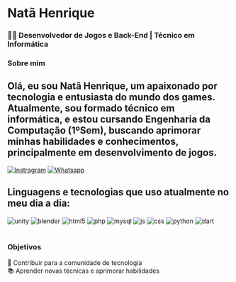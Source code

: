 # Natã Henrique

### 👨‍💻 Desenvolvedor de Jogos e Back-End | Técnico em Informática

### Sobre mim
## Olá, eu sou Natã Henrique, um apaixonado por tecnologia e entusiasta do mundo dos games. Atualmente, sou formado técnico em informática, e estou cursando Engenharia da Computação (1ºSem), buscando aprimorar minhas habilidades e conhecimentos, principalmente em desenvolvimento de jogos. ##

[![Instragram](https://img.shields.io/badge/Instagram-E4405F?style=for-the-badge&logo=instagram&logoColor=white)](https://www.instagram.com/natahenriique/)
[![Whatsapp](https://img.shields.io/badge/WhatsApp-25D366?style=for-the-badge&logo=whatsapp&logoColor=white)](https://api.whatsapp.com/send?phone=19987661624)
<br>
## Linguagens e tecnologias que uso atualmente no meu dia a dia:

<div style="display: inline_block">
  <img align="center" alt="unity" src="https://img.shields.io/badge/Unity-100000?style=for-the-badge&logo=unity&logoColor=white"  />
  <img align="center" alt="blender" src="https://img.shields.io/badge/blender-%23F5792A.svg?style=for-the-badge&logo=blender&logoColor=white"  />
  <img align="center" alt="html5" src="https://img.shields.io/badge/HTML-239120?style=for-the-badge&logo=html5&logoColor=white" />
    <img align="center" alt="php" src="https://img.shields.io/badge/PHP-777BB4?style=for-the-badge&logo=php&logoColor=white" />
    <img align="center" alt="mysql" src="https://img.shields.io/badge/MySQL-00000F?style=for-the-badge&logo=mysql&logoColor=white" />
    <img align="center" alt="js" src="https://img.shields.io/badge/JavaScript-F7DF1E?style=for-the-badge&logo=javascript&logoColor=black" />
    <img align="center" alt="css" src="https://img.shields.io/badge/CSS-239120?&style=for-the-badge&logo=css3&logoColor=white" />
  <img align="center" alt="python" src="https://img.shields.io/badge/Python-3776AB?style=for-the-badge&logo=python&logoColor=white" />
  <img align="center" alt="dart" src="https://img.shields.io/badge/Dart-0175C2?style=for-the-badge&logo=dart&logoColor=white" />


  
</div><br/>

### Objetivos
 🚀 Contribuir para a comunidade de tecnologia
<br>
📚 Aprender novas técnicas e aprimorar habilidades






  

